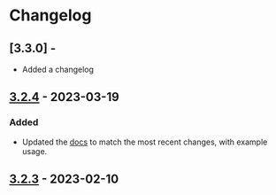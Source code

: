 # Changelog

## [3.3.0] -

-   Added a changelog

## [3.2.4] - 2023-03-19

### Added

-   Updated the [docs](https://domw95.github.io/minimaxer/index.html) to match the most recent changes, with example usage.

## [3.2.3] - 2023-02-10

[3.2.4]: (https://github.com/domw95/minimaxer/compare/v3.2.3...v3.2.4)
[3.2.3]: (https://github.com/domw95/minimaxer/compare/v3.2.2...v3.2.3)
